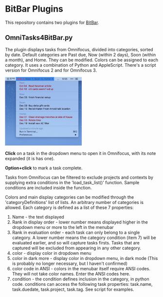 # BitBar Plugins

This repository contains two plugins for [BitBar](https://getbitbar.com/).

## OmniTasks4BitBar.py

The plugin displays tasks from Omnifocus, divided into categories, sorted by date. Default categories are Past due, Now (within 2 days), Soon (within a month), and Home. They can be modified. Colors can be assigned to each category. It uses a combination of Python and AppleScript. There's a script version for Omnifocus 2 and for Omnifocus 3.

<img src="https://github.com/ZBiener/BitBar-Plugins/blob/master/images/OFT-dropdown.jpg" alt="Screenshot" width="50%">

**Click** on a task in the dropdown menu to open it in Omnifocus, with its note expanded (it is has one). 

**Option+click** to mark a task complete. 

Tasks from Omnifocus can be filtered to exclude projects and contexts by supplying extra conditions in the 'load_task_list()' function. Sample conditions are included inside the function.

Colors and main display categories can be modified through the 'categoryDefinitions' list of lists. An arbitrary number of categories is allowed. Each category is defined as a list of these 7 properties: 

1) Name                   	- the text displayed
2) Rank in display order  	- lower number means displayed higher in the dropdown menu or 
							more to the left in the menubar
3) Rank in evaluation order - each task can only belong to a single category. A lower number 
                           	means the category condition (item 7) will be evaluated earlier, and so 
                           	will capture tasks firsts. Tasks that are captured will be 
                           	excluded from appearing in any other category.
4) color                  	- display color in dropdown menu
5) color in dark more     	- display color in dropdown menu, in dark mode
							(This is probably no longer necessary, but I haven't confirmed)
6) color code in ANSI     	- colors in the menubar itself require ANSI codes. They will not take 
							color names. Enter the ANSI codes here.
7) condition              	- the condition defines inclusion in the category, in python code. 
                            conditions can access the following task properties: 
                            task.name, task.duedate, task.project, task.tag.
                            See script for examples.

